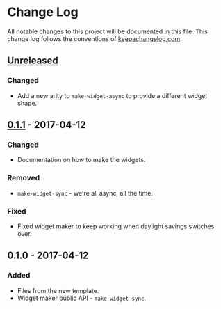 # Change Log
All notable changes to this project will be documented in this file. This change log follows the conventions of [keepachangelog.com](http://keepachangelog.com/).

## [Unreleased]
### Changed
- Add a new arity to `make-widget-async` to provide a different widget shape.

## [0.1.1] - 2017-04-12
### Changed
- Documentation on how to make the widgets.

### Removed
- `make-widget-sync` - we're all async, all the time.

### Fixed
- Fixed widget maker to keep working when daylight savings switches over.

## 0.1.0 - 2017-04-12
### Added
- Files from the new template.
- Widget maker public API - `make-widget-sync`.

[Unreleased]: https://github.com/your-name/org.panlex/compare/0.1.1...HEAD
[0.1.1]: https://github.com/your-name/org.panlex/compare/0.1.0...0.1.1
